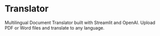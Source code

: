 # Translator
Multilingual Document Translator built with Streamlit and OpenAI. Upload PDF or Word files and translate to any language.
